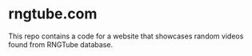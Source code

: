 # rngtube.com

This repo contains a code for a website that showcases random videos found from RNGTube database. 
